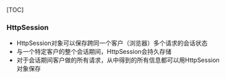 [TOC]

### HttpSession

* HttpSession对象可以保存跨同一个客户（浏览器）多个请求的会话状态
* 与一个特定客户的整个会话期间，HttpSession会持久存储
* 对于会话期间客户做的所有请求，从中得到的所有信息都可以用HttpSession对象保存

